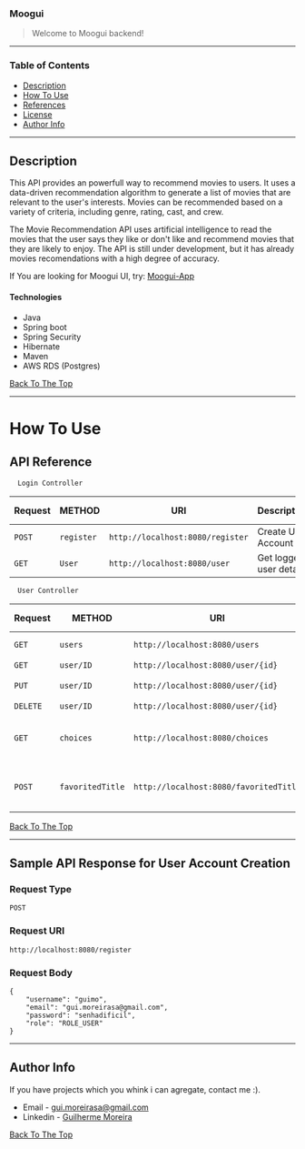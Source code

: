 ### Moogui

> Welcome to Moogui backend!

---

### Table of Contents

- [Description](#description)
- [How To Use](#how-to-use)
- [References](#references)
- [License](#license)
- [Author Info](#author-info)

---

## Description

This API provides an powerfull way to recommend movies to users. It uses a data-driven recommendation algorithm to generate a list of movies that are relevant to the user's interests. Movies can be recommended based on a variety of criteria, including genre, rating, cast, and crew.

The Movie Recommendation API uses artificial intelligence to read the movies that the user says they like or don't like and recommend movies that they are likely to enjoy. The API is still under development, but it has already movies recomendations with a high degree of accuracy.

If You are looking for Moogui UI, try:
[Moogui-App](https://github.com/guilhermi23k/Moogui-app)

#### Technologies

- Java
- Spring boot
- Spring Security
- Hibernate
- Maven
- AWS RDS (Postgres)


[Back To The Top](#moogui)

---

# How To Use
## API Reference

```http
  Login Controller
```

| Request | METHOD     |  URI | Description | Necessary Role |
| -------- | ------- | ----- | ------------------------- | ---- |
| `POST` | `register` | `http://localhost:8080/register` | Create User Account | NONE
| `GET` | `User` | `http://localhost:8080/user` | Get logged user details | USER


```http
  User Controller
```

| Request | METHOD     |  URI | Description | Necessary Role |
| -------- | ------- | ----- | ------------------------- | ---- |
| `GET` | `users` | `http://localhost:8080/users` | Get all users details | ADMIN
| `GET` | `user/ID` | `http://localhost:8080/user/{id}` | Get user by id | USER
| `PUT` | `user/ID` | `http://localhost:8080/user/{id}` | Update user datiles | USER
| `DELETE` | `user/ID` | `http://localhost:8080/user/{id}` | Delete user | USER
| `GET` | `choices` | `http://localhost:8080/choices` | Get titles recomendaton based on logged user | USER
| `POST` | `favoritedTitle` | `http://localhost:8080/favoritedTitle` | Add new titles to user "Fav titles" and "Fav Genres" | USER


[Back To The Top](#moogui)

---
## Sample API Response for User Account Creation 
### Request Type
```
POST
```

### Request URI
```
http://localhost:8080/register
```

### Request Body
```
{
    "username": "guimo",
    "email": "gui.moreirasa@gmail.com",
    "password": "senhadificil",
    "role": "ROLE_USER"
}
```

---

## Author Info

If you have projects which you whink i can agregate, contact me :).
- Email - gui.moreirasa@gmail.com
- Linkedin - [Guilherme Moreira](https://www.linkedin.com/in/guim0/)
<!-- - Twitter - [@itsmore1ra](https://twitter.com/itsmore1ra) -->

[Back To The Top](#moogui)
